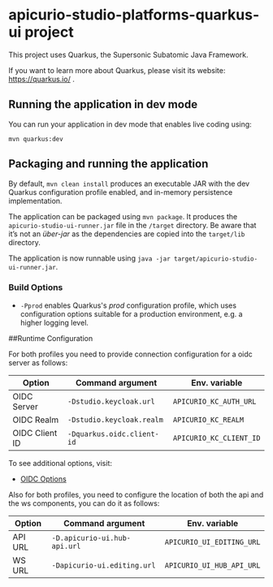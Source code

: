 # apicurio-studio-platforms-quarkus-ui project

This project uses Quarkus, the Supersonic Subatomic Java Framework.

If you want to learn more about Quarkus, please visit its website: https://quarkus.io/ .

## Running the application in dev mode

You can run your application in dev mode that enables live coding using:
```
mvn quarkus:dev
```

## Packaging and running the application

By default, `mvn clean install` produces an executable JAR with the dev Quarkus configuration profile enabled, and in-memory persistence implementation.

The application can be packaged using `mvn package`.
It produces the `apicurio-studio-ui-runner.jar` file in the `/target` directory.
Be aware that it’s not an _über-jar_ as the dependencies are copied into the `target/lib` directory.

The application is now runnable using `java -jar target/apicurio-studio-ui-runner.jar`.

### Build Options

 - `-Pprod` enables Quarkus's *prod* configuration profile, which uses configuration options suitable for a production environment, 
   e.g. a higher logging level.
   
   
##Runtime Configuration

For both profiles you need to provide connection configuration for a oidc server as follows:

 Option|Command argument|Env. variable|
 |---|---|---|
 |OIDC Server|`-Dstudio.keycloak.url`|`APICURIO_KC_AUTH_URL`|
 |OIDC Realm|`-Dstudio.keycloak.realm`|`APICURIO_KC_REALM`|
 |OIDC Client ID|`-Dquarkus.oidc.client-id`|`APICURIO_KC_CLIENT_ID`|
 
 
To see additional options, visit:
 - [OIDC Options](https://quarkus.io/guides/security-openid-connect) 
 
 
Also for both profiles, you need to configure the location of both the api and the ws components, you can do it as follows:

 Option|Command argument|Env. variable|
 |---|---|---|
 |API URL|`-D.apicurio-ui.hub-api.url`|`APICURIO_UI_EDITING_URL`|
 |WS URL|`-Dapicurio-ui.editing.url`|`APICURIO_UI_HUB_API_URL`|